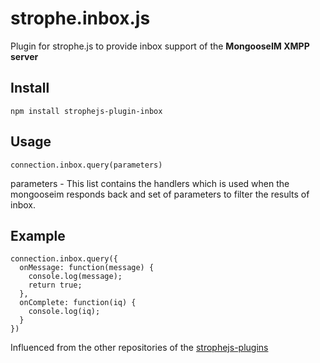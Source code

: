 # strophe.inbox.js

Plugin for strophe.js to provide inbox support of the **MongooseIM XMPP server**

## Install
```
npm install strophejs-plugin-inbox
```
## Usage
`connection.inbox.query(parameters)`

parameters - This list contains the handlers which is used when the mongooseim responds back and set of parameters to filter the results of inbox.

## Example
```
connection.inbox.query({
  onMessage: function(message) {
    console.log(message);
    return true;
  },
  onComplete: function(iq) {
    console.log(iq);
  }
})
```

Influenced from the other repositories of the [strophejs-plugins](https://github.com/strophe/strophejs-plugins) 
